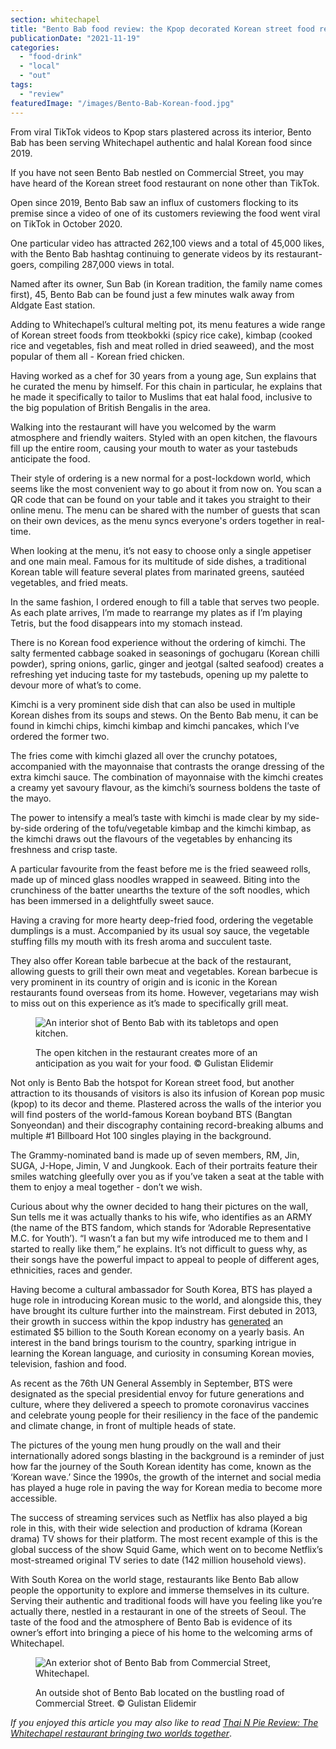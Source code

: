 ```yaml
---
section: whitechapel
title: "Bento Bab food review: the Kpop decorated Korean street food restaurant"
publicationDate: "2021-11-19"
categories: 
  - "food-drink"
  - "local"
  - "out"
tags: 
  - "review"
featuredImage: "/images/Bento-Bab-Korean-food.jpg"
---
```


From viral TikTok videos to Kpop stars plastered across its interior, Bento Bab has been serving Whitechapel authentic and halal Korean food since 2019.

If you have not seen Bento Bab nestled on Commercial Street, you may have heard of the Korean street food restaurant on none other than TikTok.

Open since 2019, Bento Bab saw an influx of customers flocking to its premise since a video of one of its customers reviewing the food went viral on TikTok in October 2020. 

One particular video has attracted 262,100 views and a total of 45,000 likes, with the Bento Bab hashtag continuing to generate videos by its restaurant-goers, compiling 287,000 views in total. 

Named after its owner, Sun Bab (in Korean tradition, the family name comes first), 45, Bento Bab can be found just a few minutes walk away from Aldgate East station. 

Adding to Whitechapel’s cultural melting pot, its menu features a wide range of Korean street foods from tteokbokki (spicy rice cake), kimbap (cooked rice and vegetables, fish and meat rolled in dried seaweed), and the most popular of them all - Korean fried chicken.

Having worked as a chef for 30 years from a young age, Sun explains that he curated the menu by himself. For this chain in particular, he explains that he made it specifically to tailor to Muslims that eat halal food, inclusive to the big population of British Bengalis in the area.

Walking into the restaurant will have you welcomed by the warm atmosphere and friendly waiters. Styled with an open kitchen, the flavours fill up the entire room, causing your mouth to water as your tastebuds anticipate the food.

Their style of ordering is a new normal for a post-lockdown world, which seems like the most convenient way to go about it from now on. You scan a QR code that can be found on your table and it takes you straight to their online menu. The menu can be shared with the number of guests that scan on their own devices, as the menu syncs everyone's orders together in real-time. 

When looking at the menu, it’s not easy to choose only a single appetiser and one main meal. Famous for its multitude of side dishes, a traditional Korean table will feature several plates from marinated greens, sautéed vegetables, and fried meats. 

In the same fashion, I ordered enough to fill a table that serves two people. As each plate arrives, I’m made to rearrange my plates as if I’m playing Tetris, but the food disappears into my stomach instead. 

There is no Korean food experience without the ordering of kimchi. The salty fermented cabbage soaked in seasonings of gochugaru (Korean chilli powder), spring onions, garlic, ginger and jeotgal (salted seafood) creates a refreshing yet inducing taste for my tastebuds, opening up my palette to devour more of what’s to come.

Kimchi is a very prominent side dish that can also be used in multiple Korean dishes from its soups and stews. On the Bento Bab menu, it can be found in kimchi chips, kimchi kimbap and kimchi pancakes, which I’ve ordered the former two. 

The fries come with kimchi glazed all over the crunchy potatoes, accompanied with the mayonnaise that contrasts the orange dressing of the extra kimchi sauce. The combination of mayonnaise with the kimchi creates a creamy yet savoury flavour, as the kimchi’s sourness boldens the taste of the mayo.

The power to intensify a meal’s taste with kimchi is made clear by my side-by-side ordering of the tofu/vegetable kimbap and the kimchi kimbap, as the kimchi draws out the flavours of the vegetables by enhancing its freshness and crisp taste.

A particular favourite from the feast before me is the fried seaweed rolls, made up of minced glass noodles wrapped in seaweed. Biting into the crunchiness of the batter unearths the texture of the soft noodles, which has been immersed in a delightfully sweet sauce.

Having a craving for more hearty deep-fried food, ordering the vegetable dumplings is a must. Accompanied by its usual soy sauce, the vegetable stuffing fills my mouth with its fresh aroma and succulent taste.

They also offer Korean table barbecue at the back of the restaurant, allowing guests to grill their own meat and vegetables. Korean barbecue is very prominent in its country of origin and is iconic in the Korean restaurants found overseas from its home. However, vegetarians may wish to miss out on this experience as it’s made to specifically grill meat. 

<figure>

![An interior shot of Bento Bab with its tabletops and open kitchen.](/images/Bento-Bab-interior-Commercial-Street-1024x683.jpg)

<figcaption>

The open kitchen in the restaurant creates more of an anticipation as you wait for your food. © Gulistan Elidemir

</figcaption>

</figure>

Not only is Bento Bab the hotspot for Korean street food, but another attraction to its thousands of visitors is also its infusion of Korean pop music (kpop) to its decor and theme. Plastered across the walls of the interior you will find posters of the world-famous Korean boyband BTS (Bangtan Sonyeondan) and their discography containing record-breaking albums and multiple #1 Billboard Hot 100 singles playing in the background.

The Grammy-nominated band is made up of seven members, RM, Jin, SUGA, J-Hope, Jimin, V and Jungkook. Each of their portraits feature their smiles watching gleefully over you as if you’ve taken a seat at the table with them to enjoy a meal together - don’t we wish. 

Curious about why the owner decided to hang their pictures on the wall, Sun tells me it was actually thanks to his wife, who identifies as an ARMY (the name of the BTS fandom, which stands for ‘Adorable Representative M.C. for Youth’). “I wasn’t a fan but my wife introduced me to them and I started to really like them,” he explains. It’s not difficult to guess why, as their songs have the powerful impact to appeal to people of different ages, ethnicities, races and gender.

Having become a cultural ambassador for South Korea, BTS has played a huge role in introducing Korean music to the world, and alongside this, they have brought its culture further into the mainstream. First debuted in 2013, their growth in success within the kpop industry has [generated](https://www.npr.org/2021/08/06/1025551697/how-bts-is-adding-an-estimated-5-billion-to-the-south-korean-economy-a-year?t=1637261129939) an estimated $5 billion to the South Korean economy on a yearly basis. An interest in the band brings tourism to the country, sparking intrigue in learning the Korean language, and curiosity in consuming Korean movies, television, fashion and food. 

As recent as the 76th UN General Assembly in September, BTS were designated as the special presidential envoy for future generations and culture, where they delivered a speech to promote coronavirus vaccines and celebrate young people for their resiliency in the face of the pandemic and climate change, in front of multiple heads of state. 

The pictures of the young men hung proudly on the wall and their internationally adored songs blasting in the background is a reminder of just how far the journey of the South Korean identity has come, known as the ‘Korean wave.’ Since the 1990s, the growth of the internet and social media has played a huge role in paving the way for Korean media to become more accessible. 

The success of streaming services such as Netflix has also played a big role in this, with their wide selection and production of kdrama (Korean drama) TV shows for their platform. The most recent example of this is the global success of the show Squid Game, which went on to become Netflix’s most-streamed original TV series to date (142 million household views).

With South Korea on the world stage, restaurants like Bento Bab allow people the opportunity to explore and immerse themselves in its culture. Serving their authentic and traditional foods will have you feeling like you’re actually there, nestled in a restaurant in one of the streets of Seoul. The taste of the food and the atmosphere of Bento Bab is evidence of its owner’s effort into bringing a piece of his home to the welcoming arms of Whitechapel.

<figure>

![An exterior shot of Bento Bab from Commercial Street, Whitechapel.](/images/Bento-Bab-exterior-Commercial-Street-1024x683.jpg)

<figcaption>

An outside shot of Bento Bab located on the bustling road of Commercial Street. © Gulistan Elidemir

</figcaption>

</figure>

_If you enjoyed this article you may also like to read_ _[Thai N Pie Review: The Whitechapel restaurant bringing two worlds together](https://whitechapellondon.co.uk/thai-n-pie-restaurant-review/)_.
